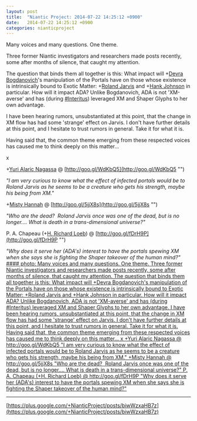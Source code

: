 ```yaml
---
layout: post
title:  "Niantic Project: 2014-07-22 14:25:12 +0900"
date:   2014-07-22 14:25:12 +0900
categories: nianticproject
---
```

Many voices and many questions. One theme.

Three former Niantic investigators and researchers made posts recently, some after months of silence, that caught my attention.

The question that binds them all together is this: What impact will +[Devra Bogdanovich](https://plus.google.com/102598577258553073047 "")'s manipulation of the Portals have on those whose existence is intrinsically bound to Exotic Matter: +[Roland Jarvis](https://plus.google.com/103568659333550762891 "") and +[Hank Johnson](https://plus.google.com/117792105926525258257 "") in particular. How will it impact ADA? Unlike Bogdanovich, ADA is not 'XM-averse' and has (during [#Interitus](https://plus.google.com/s/%23Interitus "")) leveraged XM and Shaper Glyphs to her own advantage.

I have been hearing rumors, unsubstantiated at this point, that the change in XM flow has had some 'strange' effect on Jarvis. I don't have further details at this point, and I hesitate to trust rumors in general. Take it for what it is.

Having said that, the common theme emerging from these respected voices has caused me to think deeply on this matter...

x

+[Yuri Alaric Nagassa](https://plus.google.com/108841352205789260050 "") @ [http://goo.gl/WdKbQ5](http://goo.gl/WdKbQ5 "")

*"I am very curious to know what the effect of infected portals would be to Roland Jarvis as he seems to be a creature who gets his strength, maybe his being from XM."*

+[Misty Hannah](https://plus.google.com/104253779462149704457 "") @ [http://goo.gl/5jjX8s](http://goo.gl/5jjX8s "")

*"Who are the dead?  Roland Jarvis once was one of the dead, but is no longer.... What is death in a trans-dimensional universe?"*

P. A. Chapeau (+[H. Richard Loeb](https://plus.google.com/117506125229608138804 "")) @ [http://goo.gl/fDrH9P](http://goo.gl/fDrH9P "")

*"Why does it serve her (ADA's) interest to have the portals spewing XM when she says she is fighting the Shaper takeover of the human mind?"*
[#### photo: Many voices and many questions. One theme.
Three former Niantic investigators and researchers made posts recently, some after months of silence, that caught my attention.
The question that binds them all together is this: What impact will +Devra Bogdanovich's manipulation of the Portals have on those whose existence is intrinsically bound to Exotic Matter: +Roland Jarvis and +Hank Johnson in particular. How will it impact ADA? Unlike Bogdanovich, ADA is not 'XM-averse' and has (during #Interitus) leveraged XM and Shaper Glyphs to her own advantage.
I have been hearing rumors, unsubstantiated at this point, that the change in XM flow has had some 'strange' effect on Jarvis. I don't have further details at this point, and I hesitate to trust rumors in general. Take it for what it is.
Having said that, the common theme emerging from these respected voices has caused me to think deeply on this matter...
x
+Yuri Alaric Nagassa @ http://goo.gl/WdKbQ5
"I am very curious to know what the effect of infected portals would be to Roland Jarvis as he seems to be a creature who gets his strength, maybe his being from XM."
+Misty Hannah @ http://goo.gl/5jjX8s
"Who are the dead?  Roland Jarvis once was one of the dead, but is no longer.... What is death in a trans-dimensional universe?"
P. A. Chapeau (+H. Richard Loeb) @ http://goo.gl/fDrH9P
"Why does it serve her (ADA's) interest to have the portals spewing XM when she says she is fighting the Shaper takeover of the human mind?"](https://lh3.googleusercontent.com/-dP9eZpQNmys/U831eeGwdaI/AAAAAAAAbYQ/I_CeqmGsNGM/w1200-h592/Voices.png "")
- - -
[https://plus.google.com/+NianticProject/posts/biwWzxaHB7z](https://plus.google.com/+NianticProject/posts/biwWzxaHB7z)

